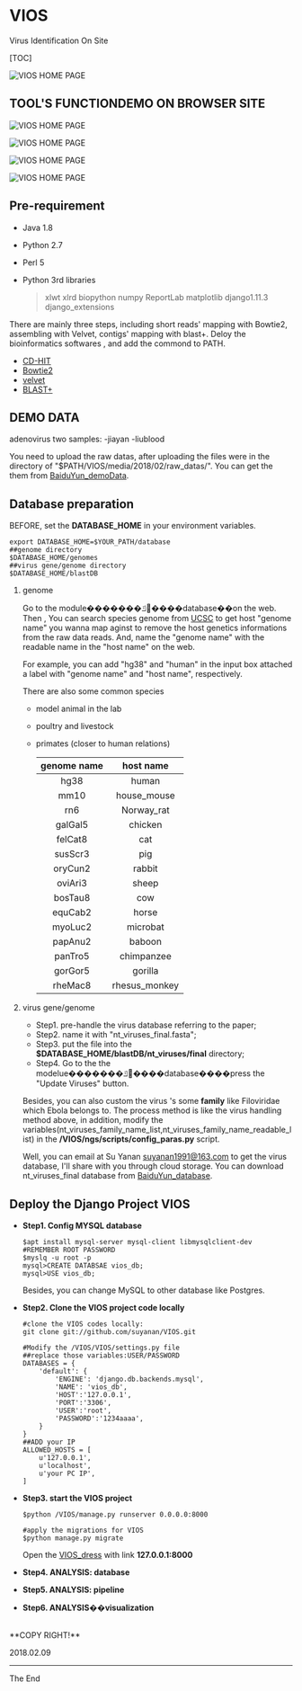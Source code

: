 # VIOS
Virus Identification On Site

[TOC]

![VIOS HOME PAGE](https://github.com/suyanan/VIOS/raw/master/INTRO/HOME-main.png)


## TOOL'S FUNCTIONDEMO ON BROWSER SITE

![VIOS HOME PAGE](https://github.com/suyanan/VIOS/raw/master/INTRO/ANALYSIS-1-uploadFiles.png)

![VIOS HOME PAGE](https://github.com/suyanan/VIOS/raw/master/INTRO/ANALYSIS-2-pipeline.png)

![VIOS HOME PAGE](https://github.com/suyanan/VIOS/raw/master/INTRO/ANALYSIS-3-results-a.png)

![VIOS HOME PAGE](https://github.com/suyanan/VIOS/raw/master/INTRO/ANALYSIS-4-updateDatabase.png)


## Pre-requirement
- Java 1.8
- Python 2.7
- Perl 5
- Python 3rd libraries

  > xlwt xlrd biopython numpy ReportLab matplotlib django1.11.3 django_extensions


There are mainly three steps, including short reads' mapping with Bowtie2, assembling with Velvet, contigs' mapping with blast+.
Deloy the bioinformatics softwares , and add the commond to PATH.
- [CD-HIT](http://weizhongli-lab.org/cd-hit/)
- [Bowtie2](http://bowtie-bio.sourceforge.net/bowtie2/index.shtml)
- [velvet](https://www.ebi.ac.uk/~zerbino/velvet/)
- [BLAST+](https://blast.ncbi.nlm.nih.gov/Blast.cgi?CMD=Web&PAGE_TYPE=BlastDocs&DOC_TYPE=Download)

## DEMO DATA
adenovirus two samples:
-jiayan
-liublood

You need to upload the raw datas, after uploading the files were in the directory of "$PATH/VIOS/media/2018/02/raw_datas/".
You can get the them from [BaiduYun_demoData](https://pan.baidu.com/s/1i6DjPu1).

## Database preparation
BEFORE, set the **DATABASE_HOME** in your environment variables.
```
export DATABASE_HOME=$YOUR_PATH/database
##genome directory
$DATABASE_HOME/genomes
##virus gene/genome directory
$DATABASE_HOME/blastDB
```
1. genome

   Go to the module�������ݿ⴦����database��on the web.
   Then , You can search species genome from [UCSC](http://hgdownload.soe.ucsc.edu/downloads.html) to get host "genome name" you wanna map aginst to remove the host genetics informations from the raw data reads. And, name the "genome name" with the readable name in the "host name" on the web.

   For example, you can add "hg38" and "human" in the input box attached a label with "genome name" and "host name", respectively.

   There are also some common species
   - model animal in the lab
   - poultry and livestock
   - primates (closer to human relations)

       | genome name |   host name   |
       |:-----------:|:-------------:|
       |    hg38     |     human     |
       |    mm10     |  house_mouse  |
       |     rn6     |  Norway_rat   |
       |   galGal5   |    chicken    |
       |   felCat8   |      cat      |
       |   susScr3   |      pig      |
       |   oryCun2   |    rabbit     |
       |   oviAri3   |     sheep     |
       |   bosTau8   |      cow      |
       |   equCab2   |     horse     |
       |   myoLuc2   |   microbat    |
       |   papAnu2   |    baboon     |
       |   panTro5   |  chimpanzee   |
       |   gorGor5   |    gorilla    |
       |   rheMac8   | rhesus_monkey |
2. virus gene/genome

   - Step1. pre-handle the virus database referring to the paper;
   - Step2. name it with "nt_viruses_final.fasta";
   - Step3. put the file into the **$DATABASE_HOME/blastDB/nt_viruses/final** directory;
   - Step4. Go to the the modelue�������ݿ⴦����database����press the "Update Viruses" button.

   Besides, you can also custom the virus 's some **family** like Filoviridae which Ebola belongs to. The process method is like the virus handling method above, in addition, modify the variables(nt_viruses_family_name_list,nt_viruses_family_name_readable_list) in the **/VIOS/ngs/scripts/config_paras.py** script.

   Well, you can email at Su Yanan <suyanan1991@163.com> to get the virus database, I'll share with you through cloud storage.
   You can download nt_viruses_final database from [BaiduYun_database](https://pan.baidu.com/s/1o8Vatbs).

## Deploy the Django Project **VIOS**
  - **Step1. Config MYSQL database**
    ```
    $apt install mysql-server mysql-client libmysqlclient-dev  #REMEMBER ROOT PASSWORD
    $myslq -u root -p
    mysql>CREATE DATABSAE vios_db;
    mysql>USE vios_db;
    ```
    Besides, you can change MySQL to other database like Postgres.

  - **Step2. Clone the VIOS project code locally**
    ```
    #clone the VIOS codes locally:
    git clone git://github.com/suyanan/VIOS.git

    #Modify the /VIOS/VIOS/settings.py file
    ##replace those variables:USER/PASSWORD
    DATABASES = {
        'default': {
            'ENGINE': 'django.db.backends.mysql',
            'NAME': 'vios_db',
            'HOST':'127.0.0.1',
            'PORT':'3306',
            'USER':'root',
            'PASSWORD':'1234aaaa',
        }
    }
    ##ADD your IP
    ALLOWED_HOSTS = [
        u'127.0.0.1',
        u'localhost',
        u'your PC IP',
    ]
    ```

  - **Step3. start the VIOS project**
    ```
    $python /VIOS/manage.py runserver 0.0.0.0:8000

    #apply the migrations for VIOS
    $python manage.py migrate
    ```
    Open the [VIOS_dress](127.0.0.1:8000) with link **127.0.0.1:8000**

  - **Step4. ANALYSIS: database**
  - **Step5. ANALYSIS: pipeline**
  - **Step6. ANALYSIS��visualization**



<br>
**COPY RIGHT!**

2018.02.09


---
The End
